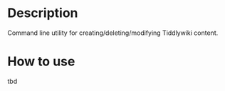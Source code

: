 # Description

Command line utility for creating/deleting/modifying Tiddlywiki content.

# How to use

tbd
